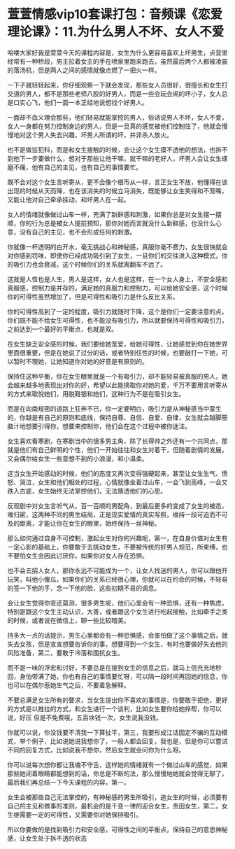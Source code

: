 # 萱萱情感vip10套课打包：音频课《恋爱理论课》：11.为什么男人不坏、女人不爱

哈喽大家好我是萱萱今天的课程内容是，女生为什么更容易喜欢上坏男生，点营里经常有一种桥段，男主拉着女主的手在喷泉里跑来跑去，虽然最后两个人都被凌晨的落汤机，但是两人之间的感情就像点燃了一把火一样。

一下子就轻轻起来，你仔细观察一下就会发现，那些女人员很好，很擅长和女生打交道的男人，都不是那些老师八胶的好男人，而是一些会玩会闹的坏小子，女人总是口实心飞，他们一面一本正经地说想找个好男人。

一面却不血义理会那些，他们轻易就能掌控的男人，俗话说男人不坏，女人不爱，女人一身都在努力控制身边的男人，但是一旦真的感觉被他们控制住了，他就会慢慢地对这个男人失去兴趣，坏男人所谓的坏，并非杀人放火。

也不是做监犯科，而是和女生接触的时候，会让这个女生摸不透他的想法，也拆不到他下一步要做什么，想对于那些让他干嘛，就干嘛的老好人，坏男人会让女生琢磨不痛，他有自己的主见，也有自己的事情要忙。

既不会对这个女生言听寄从，更不会像个根币从一样，言正女生不放，他懂得在该出现的时候从天而降，也在该消失的时候立马消失，既能够让女生笑得和不笼嘴，又能让他对自己牵承挂动，和坏男人在一起。

女人的情绪就像做过山车一样，充满了新鲜感和刺激，如果你总是对女生摆一摆顺，你的行为总是被女人提前预知，那你对她而言就没什么新鲜感，也没什么心意，没有自己的主见，也不会形成任何的刺激。

你就像一杯透明的白开水，毫无挑战心和神秘感，真服你毫不费力，女生很快就会对你感到罚味，即使你已经成功吸引到了女生，一旦你们的交往进入这种模式，你的吸引力也会衰减，这个时候你们的关系就离翻车不远了。

这就是人性也是人生，男人是这样，女人也是这样，在一个女人身上，不安全感和真服感，控制力是并存的，满足她的真服力和控制力，可以给她安全感，这个时候你的可得性虽然增加了，但是可得性和吸引力是什么反比关系。

你的可得性高到了一定的程度，吸引力就随时下降，这个是你们一定要注意的点，你们既不能不给女生可得性，也不能没有吸引力，所以就要保持可得性和吸引力，之前达到一个最好的平衡点，也就是双。

在女生缺乏安全感的时候，我们要给她宽爱，给她可得性，让她感觉到你在她世界里面很重要，但是在她说了过分的话，或者特别任性的时候，也要敲打一下她，可以暂时不理她，让她知道你对她的好意是有原则的。

保持住这种平衡，你在女生眼里就是一个有吸引力，却不能轻易被真服的男人，她会越来越多地表现出对你的好，希望以此能换取你对她的爱，千万不要用言听寄从的方式来取悅她们，用脱鞋银和她们，这种行为不是在吸引女生。

而是在向南规密的道路上狂奔不已，你一定要明白，吸引力是从神秘感当中蒙生的，你越是有自己的原则和底线，保持自尊、自信、自爱、自律，女生就会越脚筋脑汁地想要引得你，想要来控制你，他们会在这个过程中被你迷注。

女生喜欢看寒剧，在寒剧当中的很多男主角，除了长得帅之外还有一个共同点，那就是他们有自己鲜明的个性，他们一开始往往和女生对着干，但随着剧情的发展，又会偶尔给女生一些意想不到的小浪漫，和小温柔。

这当女生开始感动的时候，他们的态度又再次变得强硬起来，甚至让女生生气、愤怒、哭泣，女生和他们相处的过程，心情就像坐着过山车，一会飞到高峰，一会又跌入古底，女生始终无法掌控他们，无法猜透他们的心思。

反观剧中对女生言听气从，百一百顺的男配角，到最后更多的变成了女生的被态，难归密，这两种不同的男生结局，正是现实爱情的真实写照，维持一段可追而不可及的距离，才能让你在女生的眼里，始终保持一丝神秘。

那么如何通过自身不可控制，激起女生对你的兴趣呢，第一，在自身价值对女生有一定心影的基础上，你要敢于去挑动女生，不要被传统的好男人规范，所束缚，也不要怕女生会因此讨厌你，如果你对女人存在恐惧。

也不会去招人女人，那你永远不可能成为一个，让女人找迷的男人，你可以跟他开玩笑，叫他小傻瓜，如果你们的关系已经很心理，你就可以在约会的时候，不轻易的签一下他的手，念一下他的脸，这些初期不易的调息。

会让女生觉得你变还莫测，很多男生呢，他们心里会有一种恐惧，还有一种焦虑，特别是跟这个女生主动认识，大善，或者跟这个女生进行吃起接触，比如牵手之类的时候，或者说在微信上，聊一些比较暗美。

持多大一点的话提示，男生心里都会有一种恐惧感，会害怕做了这个事情之后，就失去女孩，但是宣宣想要告诉你的事，想要得到一个女生，有时也要做好失去他的风险准备，第二，要敢于冷落和围抗女生。

而不是一味的浮宏和讨好，不要总是在接到女生的信息之后，就马上信充充地秒回，身怕带满了她，你也有自己的事情要忙呀，可以隔一段时间再回她的信息，你也可以在偶尔惹她生气之后，不要着急解释。

不要总满足女生所有的要求，当女生提出你不喜欢的事情是，你要敢于拒绝，更好的方式是以推拉的方式，和女生进行一个谈判，比如女生要你给她拎帮，你可以说，好压 但是不免费哦，五百块钱一次，女生说我没钱。

你就可以说，你没钱要不清我一下算扯平，第三，我要形成江话固定不骗的互动模式，举个例子，比如说她说我想你了，一般人都会回复，我也是，但是你可以嘗试不同的回复方式，比如说我不想你，然后女生就会问你为什么呀。

你可以说每次想你都让我魂不守舌，这样她的情绪就有一个做过山车的感觉，如果那些她闭着眼睛都能想到的话，你总是不断的法，那么慢慢地她就会觉得无聊了，最后我们再总结一下今天课程的内容，第一。

女生会被那些自己无法掌控的，有神秘感的男生所吸引，追女生的时候，必须要有自己的主见和做事的准则，最机会的是千变一律的迎合女生，贵田女生，第二，女生继需要一定的可得性，又需要你对她保持吸引。

所以你要做的是找到吸引力和安全感，可得性之间的平衡点，保持自己的意思神秘感，让女生处于拆不透的状态